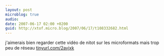 ```yaml
---
layout: post
microblog: true
audio: 
date: 2007-06-17 02:00 +0200
guid: http://xtof.micro.blog/2007/06/17/t108332682.html
---
```

j'aimerais bien regarder cette vidéo de nitot sur les microformats mais trop peu de réseau [tinyurl.com/2avjxk](http://tinyurl.com/2avjxk)
